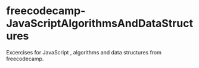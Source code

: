 # freecodecamp-JavaScriptAlgorithmsAndDataStructures
Excercises for JavaScript , algorithms and data structures from freecodecamp.
